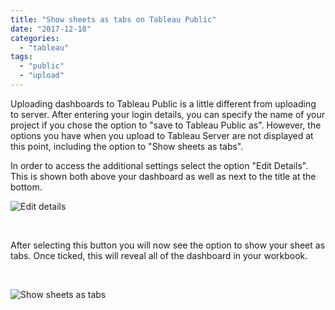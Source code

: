 ```yaml
---
title: "Show sheets as tabs on Tableau Public"
date: "2017-12-18"
categories: 
  - "tableau"
tags: 
  - "public"
  - "upload"
---
```


Uploading dashboards to Tableau Public is a little different from uploading to server. After entering your login details, you can specify the name of your project if you chose the option to "save to Tableau Public as". However, the options you have when you upload to Tableau Server are not displayed at this point, including the option to "Show sheets as tabs".

In order to access the additional settings select the option "Edit Details". This is shown both above your dashboard as well as next to the title at the bottom.

![Edit details](https://nalediholly.files.wordpress.com/2017/12/edit-details1.jpg)

 

After selecting this button you will now see the option to show your sheet as tabs. Once ticked, this will reveal all of the dashboard in your workbook.

 

![Show sheets as tabs](https://nalediholly.files.wordpress.com/2017/12/show-sheets-as-tabs.jpg)
